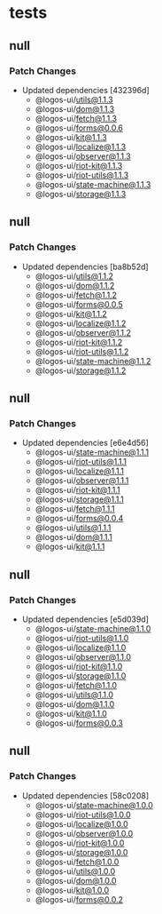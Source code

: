 # tests

## null

### Patch Changes

- Updated dependencies [432396d]
  - @logos-ui/utils@1.1.3
  - @logos-ui/dom@1.1.3
  - @logos-ui/fetch@1.1.3
  - @logos-ui/forms@0.0.6
  - @logos-ui/kit@1.1.3
  - @logos-ui/localize@1.1.3
  - @logos-ui/observer@1.1.3
  - @logos-ui/riot-kit@1.1.3
  - @logos-ui/riot-utils@1.1.3
  - @logos-ui/state-machine@1.1.3
  - @logos-ui/storage@1.1.3

## null

### Patch Changes

- Updated dependencies [ba8b52d]
  - @logos-ui/utils@1.1.2
  - @logos-ui/dom@1.1.2
  - @logos-ui/fetch@1.1.2
  - @logos-ui/forms@0.0.5
  - @logos-ui/kit@1.1.2
  - @logos-ui/localize@1.1.2
  - @logos-ui/observer@1.1.2
  - @logos-ui/riot-kit@1.1.2
  - @logos-ui/riot-utils@1.1.2
  - @logos-ui/state-machine@1.1.2
  - @logos-ui/storage@1.1.2

## null

### Patch Changes

- Updated dependencies [e6e4d56]
  - @logos-ui/state-machine@1.1.1
  - @logos-ui/riot-utils@1.1.1
  - @logos-ui/localize@1.1.1
  - @logos-ui/observer@1.1.1
  - @logos-ui/riot-kit@1.1.1
  - @logos-ui/storage@1.1.1
  - @logos-ui/fetch@1.1.1
  - @logos-ui/forms@0.0.4
  - @logos-ui/utils@1.1.1
  - @logos-ui/dom@1.1.1
  - @logos-ui/kit@1.1.1

## null

### Patch Changes

- Updated dependencies [e5d039d]
  - @logos-ui/state-machine@1.1.0
  - @logos-ui/riot-utils@1.1.0
  - @logos-ui/localize@1.1.0
  - @logos-ui/observer@1.1.0
  - @logos-ui/riot-kit@1.1.0
  - @logos-ui/storage@1.1.0
  - @logos-ui/fetch@1.1.0
  - @logos-ui/utils@1.1.0
  - @logos-ui/dom@1.1.0
  - @logos-ui/kit@1.1.0
  - @logos-ui/forms@0.0.3

## null

### Patch Changes

- Updated dependencies [58c0208]
  - @logos-ui/state-machine@1.0.0
  - @logos-ui/riot-utils@1.0.0
  - @logos-ui/localize@1.0.0
  - @logos-ui/observer@1.0.0
  - @logos-ui/riot-kit@1.0.0
  - @logos-ui/storage@1.0.0
  - @logos-ui/fetch@1.0.0
  - @logos-ui/utils@1.0.0
  - @logos-ui/dom@1.0.0
  - @logos-ui/kit@1.0.0
  - @logos-ui/forms@0.0.2
